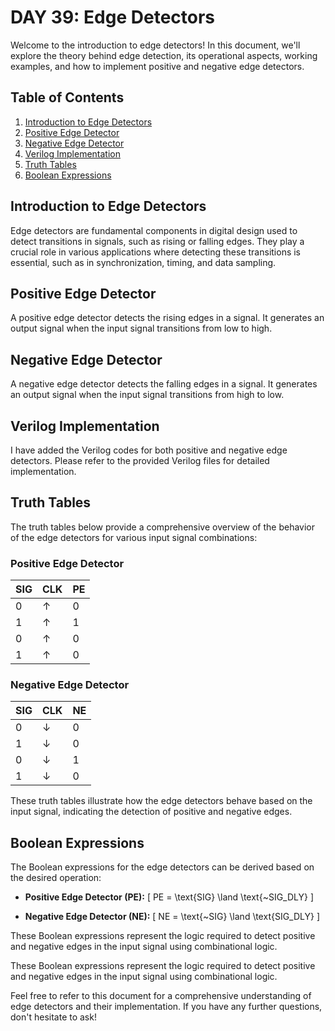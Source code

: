 # DAY 39: Edge Detectors

Welcome to the introduction to edge detectors! In this document, we'll explore the theory behind edge detection, its operational aspects, working examples, and how to implement positive and negative edge detectors.

## Table of Contents
1. [Introduction to Edge Detectors](#introduction-to-edge-detectors)
2. [Positive Edge Detector](#positive-edge-detector)
3. [Negative Edge Detector](#negative-edge-detector)
4. [Verilog Implementation](#verilog-implementation)
5. [Truth Tables](#truth-tables)
6. [Boolean Expressions](#boolean-expressions)

## Introduction to Edge Detectors
Edge detectors are fundamental components in digital design used to detect transitions in signals, such as rising or falling edges. They play a crucial role in various applications where detecting these transitions is essential, such as in synchronization, timing, and data sampling.

## Positive Edge Detector
A positive edge detector detects the rising edges in a signal. It generates an output signal when the input signal transitions from low to high.

## Negative Edge Detector
A negative edge detector detects the falling edges in a signal. It generates an output signal when the input signal transitions from high to low.

## Verilog Implementation
I have added the Verilog codes for both positive and negative edge detectors. Please refer to the provided Verilog files for detailed implementation.

## Truth Tables
The truth tables below provide a comprehensive overview of the behavior of the edge detectors for various input signal combinations:

### Positive Edge Detector
| SIG | CLK | PE |
|-----|-----|----|
| 0   | ↑   | 0  |
| 1   | ↑   | 1  |
| 0   | ↑   | 0  |
| 1   | ↑   | 0  |

### Negative Edge Detector
| SIG | CLK | NE |
|-----|-----|----|
| 0   | ↓   | 0  |
| 1   | ↓   | 0  |
| 0   | ↓   | 1  |
| 1   | ↓   | 0  |

These truth tables illustrate how the edge detectors behave based on the input signal, indicating the detection of positive and negative edges.

## Boolean Expressions
The Boolean expressions for the edge detectors can be derived based on the desired operation:

- **Positive Edge Detector (PE):** 
  \[ PE = \text{SIG} \land \text{~SIG\_DLY} \]

- **Negative Edge Detector (NE):** 
  \[ NE = \text{~SIG} \land \text{SIG\_DLY} \]

These Boolean expressions represent the logic required to detect positive and negative edges in the input signal using combinational logic.

These Boolean expressions represent the logic required to detect positive and negative edges in the input signal using combinational logic.

Feel free to refer to this document for a comprehensive understanding of edge detectors and their implementation. If you have any further questions, don't hesitate to ask!